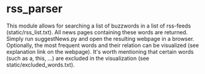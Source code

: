 # rss_parser
This module allows for searching a list of buzzwords in a list of rss-feeds (static/rss_list.txt). All news pages containing these words are returned. Simply run suggestNews.py and open the resulting webpage in a browser.<br>
Optionally, the most frequent words and their relation can be visualized (see explanation link on the webpage). It's worth mentioning that certain words (such as a, this, ...) are excluded in the visualization (see static/excluded_words.txt).
